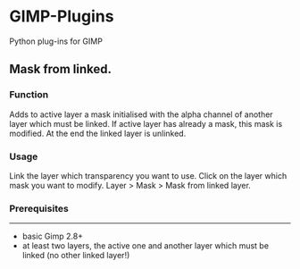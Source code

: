# GIMP-Plugins
Python plug-ins for GIMP

## Mask from linked.

### Function

Adds to active layer a mask initialised with the alpha channel of
another layer which must be linked.	 If active layer has already
a mask, this mask is modified. At the end the linked layer is unlinked.


### Usage

Link the layer which transparency you want to use.
Click on the layer which mask you want to modify.
Layer > Mask > Mask from linked layer.


### Prerequisites
-------------
- basic Gimp 2.8+
- at least two layers, the active one and another layer which must be 
  linked (no other linked layer!)
